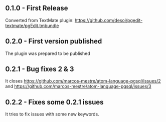 ## 0.1.0 - First Release
Converted from TextMate plugin: https://github.com/desoi/pgedit-textmate/pgEdit.tmbundle

## 0.2.0 - First version published
The plugin was prepared to be published

## 0.2.1 - Bug fixes 2 & 3
It closes https://github.com/marcos-mestre/atom-language-pgsql/issues/2 and
https://github.com/marcos-mestre/atom-language-pgsql/issues/3

## 0.2.2 - Fixes some 0.2.1 issues
It tries to fix issues with some new keywords.
